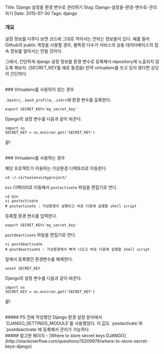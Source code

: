 Title: Django 설정을 환경 변수로 관리하기
Slug: Django-설정을-환경-변수로-관리하기
Date: 2015-07-30
Tags: django

### 개요
설정 정보를 다루다 보면 코드에 그대로 적어서는 안되는 정보들이 있다. 예를 들어 Github의 public 계정을 사용할 경우, 불특정 다수가 서비스의 상용 데이터베이스의 접속 정보를 알아서는 안될 것이다.

그래서, 간단하게 django 설정 정보를 환경 변수로 등록해서 repository에 노출되지 않도록 해보자. (SECRET_KEY를 예로 들겠음) 만약 virtualenv를 쓰고 있지 않다면 상당히 간단하다.

<br>
### Virtualenv를 사용하지 않는 경우

`.bashrc`, `.bash_profile`, `.zshrc`에 환경 변수를 등록한다.

	export SECRET_KEY='my_secret_key'

Django의 설정 변수를 다음과 같이 바꾼다.

    import os
    SECRET_KEY = os.environ.get('SECRET_KEY')

끝!

<br>
### Virtualenv를 사용하는 경우

해당 프로젝트가 이용하는 가상환경 디렉토리로 이동한다.

    cd ~/.virtualenvs/myproject/

`bin` 디렉터리로 이동해서 `postactivate` 파일을 편집기로 연다.

    cd bin
    vi postactivate
    # postactivate : 가상환경이 실행되고 바로 다음에 실행할 shell script

등록할 환경 변수를 입력한다.

    export SECRET_KEY='my_secret_key'

`postdeactivate` 파일을 편집기로 연다.

    vi postdeactivate
    # postdeactivate : 가상환경에서 빠져 나오고 바로 다음에 실행할 shell script

앞에서 등록했던 환경변수를 해제한다.

    unset SECRET_KEY

Django의 설정 변수를 다음과 같이 바꾼다.

    import os
    SECRET_KEY = os.environ.get('SECRET_KEY')

끝!

<br>
##### PS
전에 작성했던 Django 환경 설정 분리에서 `DJANGO_SETTINGS_MODULE`를 사용했었다. 이 값도 `postactivate`와 `postdeactivate`에 등록해서 관리가 가능하다.

<br>
##### 참고한 페이지
- [Where to store secret keys DJANGO](http://stackoverflow.com/questions/15209978/where-to-store-secret-keys-django)
